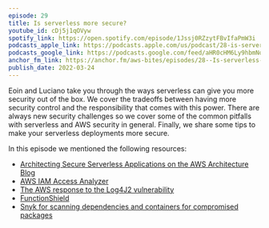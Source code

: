 ```yaml
---
episode: 29
title: Is serverless more secure?
youtube_id: cDj5j1qOVyw
spotify_link: https://open.spotify.com/episode/1Jssj0RZzytFBvIfaPmW3i
podcasts_apple_link: https://podcasts.apple.com/us/podcast/28-is-serverless-more-secure/id1585489017?i=1000555165120
podcasts_google_link: https://podcasts.google.com/feed/aHR0cHM6Ly9hbmNob3IuZm0vcy82YTMzMTJhMC9wb2RjYXN0L3Jzcw/episode/NzBhODYwYjMtNTA4Ni00MDc4LTg2NjgtMmU4YjFiMTliZTU1?sa=X&ved=0CAUQkfYCahcKEwi4n82V7vX3AhUAAAAAHQAAAAAQAQ
anchor_fm_link: https://anchor.fm/aws-bites/episodes/28--Is-serverless-more-secure-e1g6m7n
publish_date: 2022-03-24
---
```



Eoin and Luciano take you through the ways serverless can give you more security out of the box. We cover the tradeoffs between having more security control and the responsibility that comes with this power. There are always new security challenges so we cover some of the common pitfalls with serverless and AWS security in general. Finally, we share some tips to make your serverless deployments more secure.

In this episode we mentioned the following resources:

  - [Architecting Secure Serverless Applications on the AWS Architecture Blog](https://aws.amazon.com/blogs/architecture/architecting-secure-serverless-applications/) 
  - [AWS IAM Access Analyzer](https://docs.aws.amazon.com/IAM/latest/UserGuide/introduction.html)
  - [The AWS response to the Log4J2 vulnerability](https://aws.amazon.com/security/security-bulletins/AWS-2021-006/)
  - [FunctionShield](https://github.com/puresec/FunctionShield)
  - [Snyk for scanning dependencies and containers for compromised packages](https://snyk.io/)